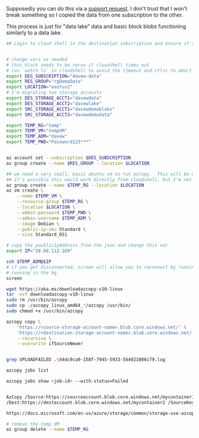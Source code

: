Supposedly you can do this via a [support request](https://social.msdn.microsoft.com/Forums/en-US/1edf5d31-fc0c-4eb1-b6d2-52eef2dec742/moving-a-storage-account-between-subscriptions-on-different-azure-active-directory-tenants?forum=windowsazuredata).  I don't trust that I won't break something so I copied the data from one subscription to the other.  

This process is just for "data lake" data and basic block blobs functioning similarly to a data lake.  



```bash
## Login to cloud shell in the destination subscription and ensure it's set to BASH


# change vars as needed
# this block needs to be rerun if cloudshell times out
# run `watch ls` in cloudshell to avoid the timeout and ctl+c to abort it
export DES_SUBSCRIPTION="davew-data"
export RES_GROUP="rgDemoData"
export LOCATION="eastus2"
# I'm migrating two storage accounts
export DES_STORAGE_ACCT1="davewdata"
export DES_STORAGE_ACCT2="davewlake"
export SRC_STORAGE_ACCT1="davewdemoblobs"
export SRC_STORAGE_ACCT2="davewdemodata"

export TEMP_RG="temp"
export TEMP_VM="tempVM"
export TEMP_ADM="davew"
export TEMP_PWD="Password123***"


az account set --subscription $DES_SUBSCRIPTION
az group create --name $RES_GROUP --location $LOCATION

## we need a very small, basic ubuntu vm to run azcopy.  This will be deleted later
## it's possible this would work directly from cloudshell, but I'm not sure.  
az group create --name $TEMP_RG --location $LOCATION
az vm create \
    --name $TEMP_VM \
    --resource-group $TEMP_RG \
    --location $LOCATION \
    --admin-password $TEMP_PWD \
    --admin-username $TEMP_ADM \
    --image Debian \
    --public-ip-sku Standard \
    --size Standard_DS1

# copy the poublicIpAddress from the json and change this var
export IP="20.88.112.169"

ssh $TEMP_ADM@$IP
# if you get disconnected, screen will allow you to reconnect by running screen -r and everything will continue
# running in the bg
screen 

wget https://aka.ms/downloadazcopy-v10-linux
tar -xvf downloadazcopy-v10-linux
sudo rm /usr/bin/azcopy
sudo cp ./azcopy_linux_amd64_*/azcopy /usr/bin/
sudo chmod +x /usr/bin/azcopy

azcopy copy \
    'https://<source-storage-account-name>.blob.core.windows.net/' \
    'https://<destination-storage-account-name>.blob.core.windows.net/' \
    --recursive \
    --overwrite ifSourceNewer


grep UPLOADFAILED .\04dc9ca9-158f-7945-5933-564021086c79.log

azcopy jobs list

azcopy jobs show <job-id> --with-status=Failed


AzCopy /Source:https://sourceaccount.blob.core.windows.net/mycontainer1 
/Dest:https://destaccount.blob.core.windows.net/mycontainer2 /SourceKey:key1 /DestKey:key2 /S

https://docs.microsoft.com/en-us/azure/storage/common/storage-use-azcopy#copy-blobs-in-blob-storage

# remove the temp VM
az group delete --name $TEMP_RG

```